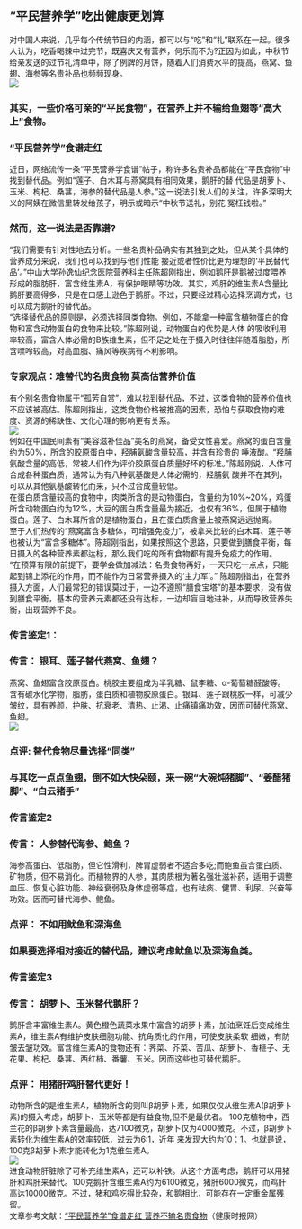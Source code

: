 ## “平民营养学”吃出健康更划算  
对中国人来说，几乎每个传统节日的内涵，都可以与“吃”和“礼”联系在一起。很多人认为，吃香喝辣中过完节，既喜庆又有营养，何乐而不为?正因为如此，中秋节给亲友送的过节礼清单中，除了例牌的月饼，随着人们消费水平的提高，燕窝、鱼翅、海参等名贵补品也频频现身。  
![](http://cdncms.v-keep.cn/wp-content/uploads/2019/09/timg-75.jpg)  
### 其实，一些价格可亲的“平民食物”，在营养上并不输给鱼翅等“高大上”食物。  
### “平民营养学”食谱走红  
近日，网络流传一条“平民营养学食谱”帖子，称许多名贵补品都能在“平民食物”中找到替代品。例如“莲子、白木耳与燕窝具有相同效果，鹅肝的替 代品是胡萝卜、玉米、枸杞、桑葚，海参的替代品是人参。”这一说法引发人们的关注，许多深明大义的阿姨在微信里转发给孩子，明示或暗示“中秋节送礼，别花 冤枉钱啦。”  
### 然而，这一说法是否靠谱?  
“我们需要有针对性地去分析。一些名贵补品确实有其独到之处，但从某个具体的营养成分来说，我们也可以找到与他们性能 接近或者性价比更为理想的‘平民替代品’。”中山大学孙逸仙纪念医院营养科主任陈超刚指出，例如鹅肝是鹅被过度喂养形成的脂肪肝，富含维生素A，有保护眼睛等功效。其实，鸡肝的维生素A含量比鹅肝要高得多，只是在口感上逊色于鹅肝。不过，只要经过精心选择烹调方式，也可以成为鹅肝的替代品。  
“选择替代品的原则是，必须选择同类食物。例如，不能拿一种富含植物蛋白的食物和富含动物蛋白的食物来比较。”陈超刚说，动物蛋白的优势是人体 的吸收利用率较高，富含人体必需的B族维生素，但不足之处在于摄入时往往伴随着脂肪，所含嘌呤较高，对高血脂、痛风等疾病有不利影响。  
### 专家观点：难替代的名贵食物 莫高估营养价值  
有个别名贵食物属于“孤芳自赏”，难以找到替代品，不过，这类食物的营养价值也不应该被高估。陈超刚指出，这类食物价格被推高的因素，恐怕与获取食物的难度、资源的稀缺性、文化心理的影响更有关系。  
![](http://cdncms.v-keep.cn/wp-content/uploads/2019/09/timg-77.jpg)  
例如在中国民间素有“美容滋补佳品”美名的燕窝，备受女性喜爱。燕窝的蛋白含量约为50%，所含的胶原蛋白中，羟脯氨酸含量较高，并含有珍贵的 唾液酸。“羟脯氨酸含量的高低，常被人们作为评价胶原蛋白质量好坏的标准。”陈超刚说，人体可合成各种蛋白质，通常认为有八种氨基酸是人体必需的，羟脯氨 酸并不在其列，可以从其他氨基酸转化而来，只不过合成量较低。  
在蛋白质含量较高的食物中，肉类所含的是动物蛋白，含量约为10%~20%，鸡蛋所含动物蛋白约为12%，大豆的蛋白质含量最为接近，也仅有36%，但属于植物蛋白。莲子、白木耳所含的是植物蛋白，且在蛋白质含量上被燕窝远远抛离。  
至于人们热传的“燕窝富含多糖体，可增强免疫力”，被拿来比较的白木耳、莲子等也被认为“富含多糖体”。陈超刚指出，如果按照这个思路，只要做到膳食平衡，每日摄入的各种营养素都达标，那么我们吃的所有食物都有提升免疫力的作用。  
“在预算有限的前提下，要学会做加减法：名贵食物再好，一天只吃一点点，只能起到锦上添花的作用，而不能作为日常营养摄入的‘主力军’。” 陈超刚指出，在营养摄入方面，人们最常犯的错误莫过于，一边不遵照“膳食宝塔”的基本要求，没有做到膳食平衡，基本的营养元素都还没有达标，一边却盲目地进补，从而导致营养失衡，出现营养不良。  
### 传言鉴定1：  
### 传言： 银耳、莲子替代燕窝、鱼翅？   
燕窝、鱼翅富含胶原蛋白。桃胶主要组成为半乳糖、鼠李糖、α-葡萄糖醛酸等。含有碳水化学物，脂肪，蛋白质和植物胶原蛋白。银耳、莲子跟桃胶一样，可减少皱纹，具有养颜，护肤、抗衰老、清热、止渴、止痛镇痛功效，因而可替代燕窝、鱼翅。  
![](http://cdncms.v-keep.cn/wp-content/uploads/2019/09/u25806870092117617820fm26gp0.jpg)  
### 点评: 替代食物尽量选择“同类”   
### 与其吃一点点鱼翅，倒不如大快朵颐，来一碗“大碗炖猪脚”、“姜醋猪脚”、“白云猪手”  
### 传言鉴定2  
### 传言： 人参替代海参、鲍鱼？  
海参高蛋白、低脂肪，但它性滑利，脾胃虚弱者不适合多吃;而鲍鱼虽含蛋白质、矿物质，但不易消化。而植物界的人参，其肉质根为著名强壮滋补药，适用于调整血压、恢复心脏功能、神经衰弱及身体虚弱等症，也有祛痰、健胃、利尿、兴奋等功效。因而可替代海参、鲍鱼。  
### 点评： 不如用鱿鱼和深海鱼   
### 如果要选择相对接近的替代品，建议考虑鱿鱼以及深海鱼类。  
### 传言鉴定3  
### 传言： 胡萝卜、玉米替代鹅肝？   
鹅肝含丰富维生素A。黄色橙色蔬菜水果中富含的胡萝卜素，加油烹饪后变成维生素A，维生素A有维护皮肤细胞功能、抗角质化的作用，可使皮肤柔软 细嫩，有防皱去皱功效。富含维生素A的食物还有：荠菜、芥菜、苦瓜、胡萝卜、香榧子、无花果、枸杞、桑葚、西红柿、番薯、玉米。因而这些也可替代鹅肝。  
### 点评： 用猪肝鸡肝替代更好！   
动物所含的是维生素A，植物所含的则叫β胡萝卜素，如果仅仅从维生素A(β胡萝卜素)的摄入考虑，胡萝卜、玉米等都是有益食物,但不是最优者。 100克植物中，西兰花的β胡萝卜素含量最高，达7100微克，胡萝卜仅为4000微克。不过，β胡萝卜素转化为维生素A的效率较低，过去为6:1，近年 来发现大约为10：1。也就是说，100克β胡萝卜素才能转化为1克维生素A。  
![](http://cdncms.v-keep.cn/wp-content/uploads/2019/09/timg-76.jpg)  
进食动物肝脏除了可补充维生素A，还可以补铁。从这个方面考虑，鹅肝可以用猪肝和鸡肝来替代。100克鹅肝含维生素A约为6100微克，猪肝6000微克，而鸡肝高达10000微克。不过，猪和鸡吃得比较杂，和鹅相比，可能存在一定重金属残留。  
文章参考文献：<a href="http://www.jksb.com.cn/html/life/food/2015/0927/51648.html">“平民营养学”食谱走红 营养不输名贵食物</a>（健康时报网）  
